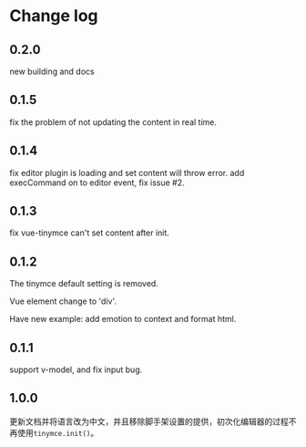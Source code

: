 # Change log

## 0.2.0

new building and docs

## 0.1.5

fix the problem of not updating the content in real time.

## 0.1.4

fix editor plugin is loading and set content will throw error.
add execCommand on to editor event, fix issue #2.

## 0.1.3

fix vue-tinymce can't set content after init.

## 0.1.2

The tinymce default setting is removed.

Vue element change to 'div'.

Have new example: add emotion to context and format html.

## 0.1.1

support v-model, and fix input bug.

## 1.0.0

更新文档并将语言改为中文，并且移除脚手架设置的提供，初次化编辑器的过程不再使用`tinymce.init()`。
